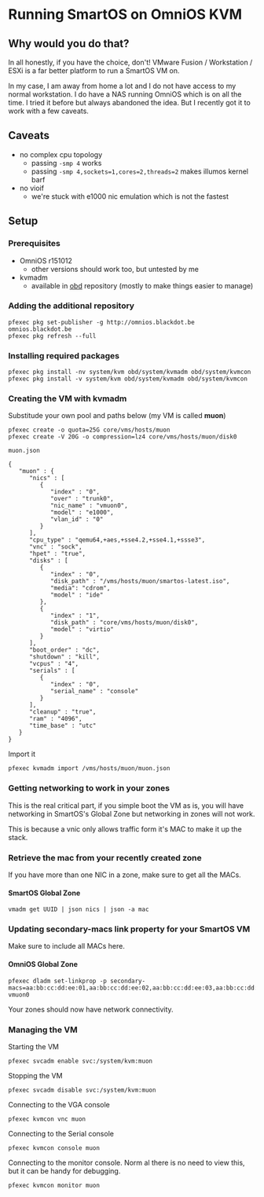 # Running SmartOS on OmniOS KVM

<!-- markdownlint-disable no-trailing-punctuation -->
## Why would you do that?
<!-- markdownlint-enable no-trailing-punctuation -->

In all honestly, if you have the choice, don't! VMware Fusion /
Workstation / ESXi is a far better platform to run a SmartOS VM on.

In my case, I am away from home a lot and I do not have access to my
normal workstation. I do have a NAS running OmniOS which is on all the
time. I tried it before but always abandoned the idea. But I recently
got it to work with a few caveats.

## Caveats

- no complex cpu topology
  - passing `-smp 4` works
  - passing `-smp 4,sockets=1,cores=2,threads=2` makes illumos kernel barf
- no vioif
  - we're stuck with e1000 nic emulation which is not the fastest

## Setup

### Prerequisites

- OmniOS r151012
  - other versions should work too, but untested by me
- kvmadm
  - available in [obd](http://omnios.blackdot.be/en/index.shtml)
    repository (mostly to make things easier to manage)

### Adding the additional repository

    pfexec pkg set-publisher -g http://omnios.blackdot.be omnios.blackdot.be
    pfexec pkg refresh --full

### Installing required packages

    pfexec pkg install -nv system/kvm obd/system/kvmadm obd/system/kvmcon
    pfexec pkg install -v system/kvm obd/system/kvmadm obd/system/kvmcon

### Creating the VM with kvmadm

Substitude your own pool and paths below (my VM is called **muon**)

    pfexec create -o quota=25G core/vms/hosts/muon
    pfexec create -V 20G -o compression=lz4 core/vms/hosts/muon/disk0

`muon.json`

    {
       "muon" : {
          "nics" : [
             {
                "index" : "0",
                "over" : "trunk0",
                "nic_name" : "vmuon0",
                "model" : "e1000",
                "vlan_id" : "0"
             }
          ],
          "cpu_type" : "qemu64,+aes,+sse4.2,+sse4.1,+ssse3",
          "vnc" : "sock",
          "hpet" : "true",
          "disks" : [
             {
                "index" : "0",
                "disk_path" : "/vms/hosts/muon/smartos-latest.iso",
                "media": "cdrom",
                "model" : "ide"
             },
             {
                "index" : "1",
                "disk_path" : "core/vms/hosts/muon/disk0",
                "model" : "virtio"
             }
          ],
          "boot_order" : "dc",
          "shutdown" : "kill",
          "vcpus" : "4",
          "serials" : [
             {
                "index" : "0",
                "serial_name" : "console"
             }
          ],
          "cleanup" : "true",
          "ram" : "4096",
          "time_base" : "utc"
       }
    }

Import it

    pfexec kvmadm import /vms/hosts/muon/muon.json

### Getting networking to work in your zones

This is the real critical part, if you simple boot the VM as is, you
will have networking in SmartOS's Global Zone but networking in zones will
not work.

This is because a vnic only allows traffic form it's MAC to make it up
the stack.

### Retrieve the mac from your recently created zone

If you have more than one NIC in a zone, make sure to get all the MACs.

#### SmartOS Global Zone

    vmadm get UUID | json nics | json -a mac

### Updating secondary-macs link property for your SmartOS VM

Make sure to include all MACs here.

#### OmniOS Global Zone

<!-- markdownlint-disable line-length -->

    pfexec dladm set-linkprop -p secondary-macs=aa:bb:cc:dd:ee:01,aa:bb:cc:dd:ee:02,aa:bb:cc:dd:ee:03,aa:bb:cc:dd:ee:04 vmuon0

<!-- markdownlint-enable line-length -->

Your zones should now have network connectivity.

### Managing the VM

Starting the VM

    pfexec svcadm enable svc:/system/kvm:muon

Stopping the VM

    pfexec svcadm disable svc:/system/kvm:muon

Connecting to the VGA console

    pfexec kvmcon vnc muon

Connecting to the Serial console

    pfexec kvmcon console muon

Connecting to the monitor console. Norm al there is no need to view this,
but it can be handy for debugging.

    pfexec kvmcon monitor muon

